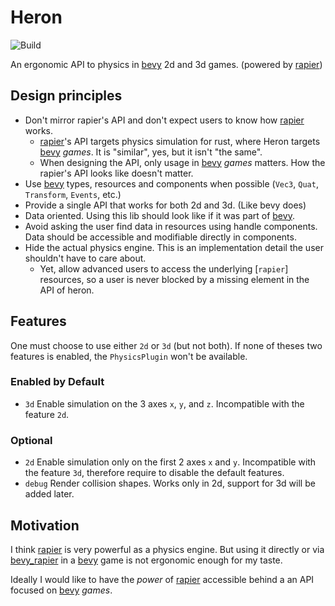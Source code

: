 # Heron

![Build](https://github.com/jcornaz/heron/workflows/Build/badge.svg)

An ergonomic API to physics in [bevy] 2d and 3d games. (powered by [rapier])


## Design principles

* Don't mirror rapier's API and don't expect users to know
  how [rapier] works.
    * [rapier]'s API targets physics simulation for rust, where Heron targets [bevy] *games*. It is "similar", yes, but
      it isn't "the same".
    * When designing the API, only usage in [bevy] *games* matters. How the rapier's API looks like doesn't matter.
* Use [bevy] types, resources and components when possible (`Vec3`, `Quat`, `Transform`, `Events`, etc.)
* Provide a single API that works for both 2d and 3d. (Like bevy does)
* Data oriented. Using this lib should look like if it was part of [bevy].
* Avoid asking the user find data in resources using handle components. Data should be accessible and modifiable directly in components.
* Hide the actual physics engine. This is an implementation detail the user shouldn't have to care about.
    * Yet, allow advanced users to access the underlying [`rapier`] resources, so a user is never blocked by a missing
      element in the API of heron.


## Features

One must choose to use either `2d` or `3d` (but not both). If none of theses two features is enabled, the `PhysicsPlugin` won't be available.

### Enabled by Default

* `3d` Enable simulation on the 3 axes `x`, `y`, and `z`. Incompatible with the feature `2d`.

### Optional

* `2d` Enable simulation only on the first 2 axes `x` and `y`. Incompatible with the feature `3d`, therefore require to disable the default features.
* `debug` Render collision shapes. Works only in 2d, support for 3d will be added later.


## Motivation

I think [rapier] is very powerful as a physics engine. But using it directly or via [bevy_rapier] in a [bevy] game is
not ergonomic enough for my taste.

Ideally I would like to have the *power* of [rapier] accessible behind a an API focused on [bevy] *games*.


[bevy]: https://bevyengine.org

[rapier]: https://rapier.rs

[bevy_rapier]: https://github.com/dimforge/bevy_rapier
